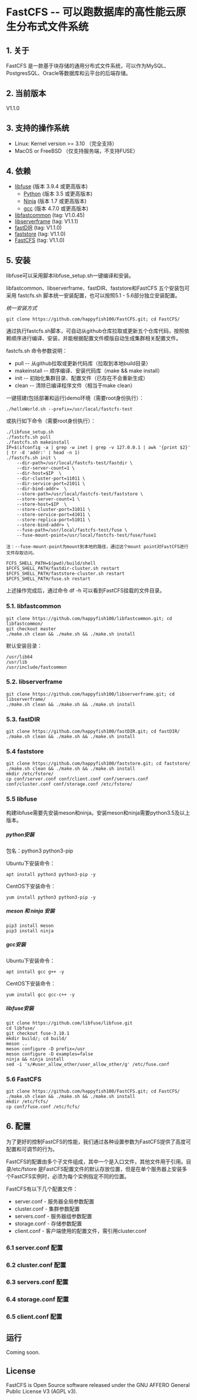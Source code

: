 # FastCFS -- 可以跑数据库的高性能云原生分布式文件系统

## 1. 关于

FastCFS 是一款基于块存储的通用分布式文件系统，可以作为MySQL、PostgresSQL、Oracle等数据库和云平台的后端存储。

## 2. 当前版本

V1.1.0

## 3. 支持的操作系统

* Linux: Kernel version >= 3.10 （完全支持） 
* MacOS or FreeBSD  （仅支持服务端，不支持FUSE）

## 4. 依赖

* [libfuse](https://github.com/libfuse/libfuse) (版本 3.9.4 或更高版本)
    * [Python](https://python.org/) (版本 3.5 或更高版本)
    * [Ninja](https://ninja-build.org/) (版本 1.7 或更高版本)
    * [gcc](https://www.gnu.org/software/gcc/) (版本 4.7.0 或更高版本)
* [libfastcommon](https://github.com/happyfish100/libfastcommon) (tag: V1.0.45)
* [libserverframe](https://github.com/happyfish100/libserverframe) (tag: V1.1.1)
* [fastDIR](https://github.com/happyfish100/fastDIR) (tag: V1.1.0)
* [faststore](https://github.com/happyfish100/faststore) (tag: V1.1.0)
* [FastCFS](https://github.com/happyfish100/FastCFS) (tag: V1.1.0)

## 5. 安装

libfuse可以采用脚本libfuse_setup.sh一键编译和安装。

libfastcommon、libserverframe、fastDIR、faststore和FastCFS 五个安装包可采用 fastcfs.sh 脚本统一安装配置，也可以按照5.1 - 5.6部分独立安装配置。

*统一安装方式*

```
git clone https://github.com/happyfish100/FastCFS.git; cd FastCFS/
```

通过执行fastcfs.sh脚本，可自动从github仓库拉取或更新五个仓库代码，按照依赖顺序进行编译、安装，并能根据配置文件模版自动生成集群相关配置文件。

fastcfs.sh 命令参数说明：

* pull -- 从github拉取或更新代码库（拉取到本地build目录）
* makeinstall -- 顺序编译、安装代码库（make && make install）
* init -- 初始化集群目录、配置文件（已存在不会重新生成）
* clean -- 清除已编译程序文件（相当于make clean）


一键搭建(包括部署和运行)demo环境（需要root身份执行）：

```
./helloWorld.sh --prefix=/usr/local/fastcfs-test
```

或执行如下命令（需要root身份执行）：

```
./libfuse_setup.sh
./fastcfs.sh pull
./fastcfs.sh makeinstall
IP=$(ifconfig -a | grep -w inet | grep -v 127.0.0.1 | awk '{print $2}' | tr -d 'addr:' | head -n 1)
./fastcfs.sh init \
	--dir-path=/usr/local/fastcfs-test/fastdir \
	--dir-server-count=1 \
	--dir-host=$IP  \
	--dir-cluster-port=11011 \
	--dir-service-port=21011 \
	--dir-bind-addr=  \
	--store-path=/usr/local/fastcfs-test/faststore \
	--store-server-count=1 \
	--store-host=$IP  \
	--store-cluster-port=31011 \
	--store-service-port=41011 \
	--store-replica-port=51011 \
	--store-bind-addr= \
	--fuse-path=/usr/local/fastcfs-test/fuse \
	--fuse-mount-point=/usr/local/fastcfs-test/fuse/fuse1

注：--fuse-mount-point为mount到本地的路径，通过这个mount point对FastCFS进行文件存取访问。

FCFS_SHELL_PATH=$(pwd)/build/shell
$FCFS_SHELL_PATH/fastdir-cluster.sh restart
$FCFS_SHELL_PATH/faststore-cluster.sh restart
$FCFS_SHELL_PATH/fuse.sh restart

```

上述操作完成后，通过命令 df -h  可以看到FastCFS挂载的文件目录。


### 5.1. libfastcommon

```
git clone https://github.com/happyfish100/libfastcommon.git; cd libfastcommon/
git checkout master
./make.sh clean && ./make.sh && ./make.sh install
```

默认安装目录：
```
/usr/lib64
/usr/lib
/usr/include/fastcommon
```

### 5.2. libserverframe

```
git clone https://github.com/happyfish100/libserverframe.git; cd libserverframe/
./make.sh clean && ./make.sh && ./make.sh install
```

### 5.3. fastDIR

```
git clone https://github.com/happyfish100/fastDIR.git; cd fastDIR/
./make.sh clean && ./make.sh && ./make.sh install
```

### 5.4 faststore

```
git clone https://github.com/happyfish100/faststore.git; cd faststore/
./make.sh clean && ./make.sh && ./make.sh install
mkdir /etc/fstore/
cp conf/server.conf conf/client.conf conf/servers.conf conf/cluster.conf conf/storage.conf /etc/fstore/
```


### 5.5 libfuse

构建libfuse需要先安装meson和ninja。安装meson和ninja需要python3.5及以上版本。

##### python安装

包名：python3  python3-pip

Ubuntu下安装命令：
```
apt install python3 python3-pip -y
```

CentOS下安装命令：
```
yum install python3 python3-pip -y
```

##### meson 和 ninja 安装

```
pip3 install meson
pip3 install ninja
```

##### gcc安装

Ubuntu下安装命令：
```
apt install gcc g++ -y
```

CentOS下安装命令：
```
yum install gcc gcc-c++ -y
```

##### libfuse安装

```
git clone https://github.com/libfuse/libfuse.git
cd libfuse/
git checkout fuse-3.10.1
mkdir build/; cd build/
meson ..
meson configure -D prefix=/usr
meson configure -D examples=false
ninja && ninja install
sed -i 's/#user_allow_other/user_allow_other/g' /etc/fuse.conf
```

### 5.6 FastCFS

```
git clone https://github.com/happyfish100/FastCFS.git; cd FastCFS/
./make.sh clean && ./make.sh && ./make.sh install
mkdir /etc/fcfs/
cp conf/fuse.conf /etc/fcfs/
```


## 6. 配置

为了更好的控制FastCFS的性能，我们通过各种设置参数为FastCFS提供了高度可配置和可调节的行为。

FastCFS的配置由多个子文件组成，其中一个是入口文件，其他文件用于引用。目录/etc/fstore 是FastCFS配置文件的默认存放位置，但是在单个服务器上安装多个FastCFS实例时，必须为每个实例指定不同的位置。

FastCFS有以下几个配置文件：

* server.conf - 服务器全局参数配置
* cluster.conf - 集群参数配置
* servers.conf - 服务器组参数配置
* storage.conf - 存储参数配置
* client.conf - 客户端使用的配置文件，需引用cluster.conf

### 6.1 server.conf 配置

### 6.2 cluster.conf 配置

### 6.3 servers.conf 配置

### 6.4 storage.conf 配置

### 6.5 client.conf 配置

## 运行

Coming soon.

## License

FastCFS is Open Source software released under the GNU AFFERO General Public License V3 (AGPL v3).
